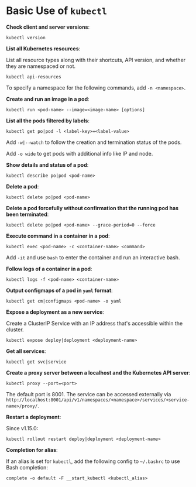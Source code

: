 # Basic Use of `kubectl`

**Check client and server versions**:

```
kubectl version
```

**List all Kubernetes resources**:

List all resource types along with their shortcuts, API version, and whether they are namespaced or not.

```
kubectl api-resources
```

To specify a namespace for the following commands, add `-n <namespace>`.

**Create and run an image in a pod**:

```
kubectl run <pod-name> --image=<image-name> [options]
```

**List all the pods filtered by labels**:

```
kubectl get po|pod -l <label-key>=<label-value>
```

Add `-w|--watch` to follow the creation and termination status of the pods.

Add `-o wide` to get pods with additional info like IP and node.

**Show details and status of a pod**:

```
kubectl describe po|pod <pod-name>
```

**Delete a pod**:

```
kubectl delete po|pod <pod-name>
```

**Delete a pod forcefully without confirmation that the running pod has been terminated**:

```
kubectl delete po|pod <pod-name> --grace-period=0 --force
```

**Execute command in a container in a pod**:

```
kubectl exec <pod-name> -c <container-name> <command>
```

Add `-it` and use `bash` to enter the container and run an interactive bash.

**Follow logs of a container in a pod**:

```
kubectl logs -f <pod-name> <container-name>
```

**Output configmaps of a pod in `yaml` format**:

```
kubectl get cm|configmaps <pod-name> -o yaml
```

**Expose a deployment as a new service**:

Create a ClusterIP Service with an IP address that's accessible within the cluster.

```
kubectl expose deploy|deployment <deployment-name>
```

**Get all services**:

```
kubectl get svc|service
```

**Create a proxy server between a localhost and the Kubernetes API server**:

```
kubectl proxy --port=<port>
```

The default port is 8001. The service can be accessed externally via `http://localhost:8001/api/v1/namespaces/<namespace>/services/<service-name>/proxy/`. 

**Restart a deployment**:

Since v1.15.0:
```
kubectl rollout restart deploy|deployment <deployment-name>
```

**Completion for alias**:

If an alias is set for `kubectl`, add the following config to `~/.bashrc` to use Bash completion:

```
complete -o default -F __start_kubectl <kubectl_alias>
```
